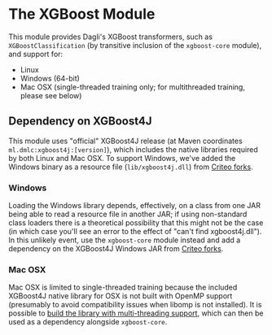# The XGBoost Module
This module provides Dagli's XGBoost transformers, such as `XGBoostClassification` (by transitive inclusion of the 
`xgboost-core` module), and support for:
- Linux
- Windows (64-bit)
- Mac OSX (single-threaded training only; for multithreaded training, please see below) 
 
## Dependency on XGBoost4J
This module uses "official" XGBoost4J release (at Maven coordinates `ml.dmlc:xgboost4j:[version]`), which includes the
native libraries required by both Linux and Mac OSX.  To support Windows, we've added the Windows binary as a resource
file (`lib/xgboost4j.dll`) from [Criteo forks](https://github.com/criteo-forks/xgboost-jars).

### Windows
Loading the Windows library depends, effectively, on a class from one JAR being able to read a resource file in another
JAR; if using non-standard class loaders there is a theoretical possibility that this might not be the case (in which 
case you'll see an error to the effect of "can't find xgboost4j.dll").  In this unlikely event, use the `xgboost-core` 
module instead and add a dependency on the XGBoost4J Windows JAR from 
[Criteo forks](https://github.com/criteo-forks/xgboost-jars).

### Mac OSX
Mac OSX is limited to single-threaded training because the included XGBoost4J native library for OSX is not built with 
OpenMP support (presumably to avoid compatibility issues when libomp is not installed).  It is possible to [build
the library with multi-threading support](https://xgboost.readthedocs.io/en/latest/jvm/#enabling-openmp-for-mac-os), 
which can then be used as a dependency alongside `xgboost-core`.